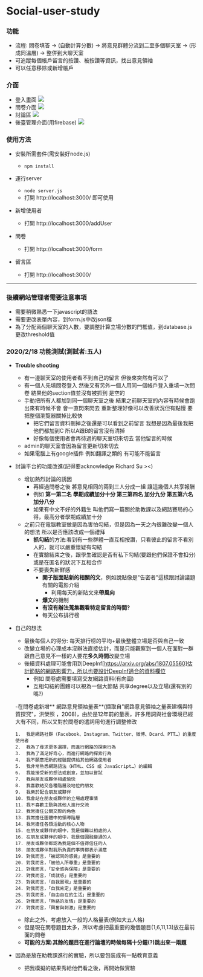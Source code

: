 # Social-user-study

### 功能

- 流程: 問卷填答 -> (自動計算分數) -> 將意見群體分流到二至多個聊天室 -> (形成同溫層) -> 整併到大聊天室
- 可追蹤每個帳戶留言的按讚、被按讚等資訊，找出意見領袖
- 可以任意移除或新增帳戶

### 介面
- 登入畫面
![](./img/interface/forum.PNG)
- 問卷介面
![](./img/interace/survey.PNG)
- 討論區
![](./img/interace/forum.PNG)
- 後臺管理介面(用firebase)
![](./img/interace/backend.PNG)
  

### 使用方法

- 安裝所需套件(需安裝好node.js)    
    - `npm install`    
- 運行server    
    - `node server.js`    
    - 打開 http://localhost:3000/ 即可使用

-  新增使用者
    - 打開 http://localhost:3000/addUser

-  問卷
    - 打開 http://localhost:3000/form

-  留言區
    - 打開 http://localhost:3000/

--- 

### 後續網站管理者需要注意事項

- 需要稍微熟悉一下javascript的語法
- 需要更改表單內容，到form.js中改json檔
- 為了分配兩個聊天室的人數，要調整計算立場分數的門檻值，到database.js更改threshold值

### 2020/2/18 功能測試(測試者:五人)
- **Trouble shooting**
  - 有一邊聊天室的使用者看不到自己的留言 但後來突然有可以了
  - 有一個人先填問卷登入 然後又有另外一個人用同一個帳戶登入重填一次問卷 結果他的section值並沒有被抓到 是空的 
  - 手動把所有人都加到同一個聊天室之後 結果之前聊天室的內容有時候會跑出來有時候不會 會一直閃來閃去 重新整理好像可以改善狀況但有點慢 要把整個瀏覽器關掉比較快 
    - 把它們留言資料刪掉之後還是可以看到之前留言 我想是因為最後我把他們都加到C 所以A跟B的留言沒有清掉
    - 好像每個使用者會再待過的聊天室切來切去 當他留言的時候
  - admin的聊天室會因為留言更新切來切去
  - 如果電腦上有google插件 例如翻譯之類的 有可能不能留言
  
- 討論平台的功能改進(記得要acknowledge Richard Su ><)
  - 增加熱烈討論的誘因 
    - 再經過問卷之後 將意見相同的兩到三人分成一組 讓這幾個人共享報酬
    - 例如 **第一第二名 學期成績加分十分 第三第四名 加分九分 第五第六名 加分八分**
    - 如果有中文不好的外籍生 叫他們寫一篇關於助教課以及網路賽局的心得，最高分者學期成績加十分 
  - 之前只在電腦教室做是因為害怕勾結，但是因為一天之內很難改變一個人的想法 所以是否應該改成一個禮拜
    - **抓勾結**的方法:看到有一些群體一直互相按讚，只看彼此的留言不看別人的，就可以嚴重懷疑有勾結
    - 在實驗結束之後，跟學生確認是否有私下勾結(要跟他們保證不會扣分)或是在匿名的狀況下互相合作
    - 不要喪失新鮮感 
      - **開子版面貼新的相關的文**，例如說貼像是"告密者"這樣跟討論議題有關的電影介紹
        - 利用每天的新貼文來**帶風向**
      - **爆文**的機制 
      - **有沒有辦法蒐集觀看特定留言的時間?**
      - 每天公布排行榜
  
- 自己的想法
  - 最後每個人的得分: 每天排行榜的平均+最後整體立場是否與自己一致
  - 改變立場的心理成本沒辦法直接估計，而是只能觀察到一個人在面對一群跟自己意見不一樣的人要花**多久時間**改變立場
  - 後續資料處理可能會用到DeepInf[https://arxiv.org/abs/1807.05560]估計節點的網路影響力，所以也要設計DeepInf適合的資料欄位
    - 例如 問卷處需要填寫交友網路資料(有向圖)
    - 互相勾結的團體可以視為一個大節點 共享degree以及立場(還有別的嗎?)

  -在問卷處新增** 網路意見領袖量表**(擷取自"網路意見領袖之量表建構與特質探究"，洪榮照
，2008)，由於是12年前的量表，許多用詞與社會環境已經大有不同，所以又對於問卷的遣詞用句進行調整修改
 
      1.  我是網路社群（Facebook、Instagram、Twitter、微博、Dcard、PTT…）的重度使用者 
      2.  我為了尋求更多選擇，而進行網路的探索行為 
      3.  我為了滿足好奇心，而進行網路的探索行為 
      4.  我不願意把新的經驗提供給其他網路使用者 
      5.  我非常熟悉網路語法（HTML、CSS 或 JavaScript…）的編輯 
      6.  我能接受新的想法或創意，並加以嘗試 
      7.  我與朋友或夥伴相處愉快 
      8.  我喜歡結交各種階層及地位的朋友 
      9.  我樂於配合朋友或夥伴 
      10. 我會站在朋友或夥伴的立場處理事情 
      11. 我不喜歡主動與其他人進行交流 
      12. 我常擔任公關交際的角色 
      13. 我常擔任團體中的領導階層 
      14. 我常擔任各類活動的核心人物 
      15. 在朋友或夥伴的眼中，我是個難以相處的人 
      16. 在朋友或夥伴的眼中，我是個圓融變通的人 
      17. 朋友或夥伴都認為我是個不值得信任的人 
      18. 朋友或夥伴對我所負責的事情都表示滿意 
      19. 對我而言，「被認同的感覺」是重要的 
      20. 對我而言，「被他人所尊重」是重要的 
      21. 對我而言，「安全感與保障」是重要的 
      22. 對我而言，「成就感」是重要的 
      23. 對我而言，「自我實現」是重要的 
      24. 對我而言，「自我肯定」是重要的 
      25. 對我而言，「自由自在的生活」是重要的 
      26. 對我而言，「熱絡的友情」是重要的 
      27. 對我而言，「興奮與刺激」是重要的 
  - 除此之外，考慮放入一般的人格量表(例如大五人格)
  - 但是現在問卷題目太多，所以考慮把最重要的幾個題目(1,6,11,13)放在最前面的問卷
  - **可能的方案:其餘的題目在進行論壇的時候每隔十分鐘(?)跳出來一兩題**
- 因為是放在助教課進行的實驗，所以要包裝成有一點教育意義
  - 把我模擬的結果秀給他們看之後，再開始做實驗
